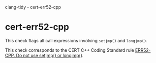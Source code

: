 clang-tidy - cert-err52-cpp

</div>

# cert-err52-cpp

This check flags all call expressions involving `setjmp()` and
`longjmp()`.

This check corresponds to the CERT C++ Coding Standard rule [ERR52-CPP.
Do not use setjmp() or
longjmp()](https://www.securecoding.cert.org/confluence/pages/viewpage.action?pageId=1834).
